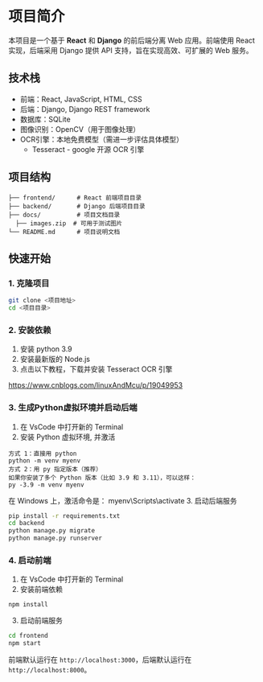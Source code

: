 # 项目简介

本项目是一个基于 **React** 和 **Django** 的前后端分离 Web 应用。前端使用 React 实现，后端采用 Django 提供 API 支持，旨在实现高效、可扩展的 Web 服务。

## 技术栈

- 前端：React, JavaScript, HTML, CSS
- 后端：Django, Django REST framework
- 数据库：SQLite
- 图像识别：OpenCV（用于图像处理）
- OCR引擎：本地免费模型（需进一步评估具体模型）
  - Tesseract - google 开源 OCR 引擎


## 项目结构

```
├── frontend/      # React 前端项目目录
├── backend/       # Django 后端项目目录
├── docs/          # 项目文档目录
  ├── images.zip  # 可用于测试图片
└── README.md      # 项目说明文档
```

## 快速开始

### 1. 克隆项目

```bash
git clone <项目地址>
cd <项目目录>
```

### 2. 安装依赖
1. 安装 python 3.9
2. 安装最新版的 Node.js
3. 点击以下教程，下载并安装 Tesseract OCR 引擎

https://www.cnblogs.com/linuxAndMcu/p/19049953

### 3. 生成Python虚拟环境并启动后端

1. 在 VsCode 中打开新的 Terminal
2. 安装 Python 虚拟环境, 并激活
```
方式 1：直接用 python
python -m venv myenv
方式 2：用 py 指定版本（推荐）
如果你安装了多个 Python 版本（比如 3.9 和 3.11），可以这样：
py -3.9 -m venv myenv
```
在 Windows 上，激活命令是：
myenv\Scripts\activate
3. 启动后端服务
```bash
pip install -r requirements.txt
cd backend
python manage.py migrate
python manage.py runserver
```

### 4. 启动前端

1. 在 VsCode 中打开新的 Terminal
2. 安装前端依赖
```
npm install
```
3. 启动前端服务
```bash
cd frontend
npm start
```

前端默认运行在 `http://localhost:3000`，后端默认运行在 `http://localhost:8000`。
